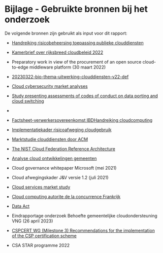 # Bijlage - Gebruikte bronnen bij het onderzoek

De volgende bronnen zijn gebruikt als input voor dit rapport:

- [Handreiking risicobeheersing toepassing publieke clouddiensten](https://open.overheid.nl/documenten/ronl-734f947ec6465e4f75a56bed82fe64a1135f71a8/pdf)

- [Kamerbrief over rijksbreed cloudbeleid 2022](https://www.rijksoverheid.nl/documenten/kamerstukken/2022/08/29/kamerbrief-rijksbreed-cloudbeleid-2022)

- Preparatory work in view of the procurement of an open source cloud-to-edge middleware platform (30 maart 2022)

- [20230322-bio-thema-uitwerking-clouddiensten-v22-def](https://www.cip-overheid.nl/media/h4lcnhdn/20230322-bio-thema-uitwerking-clouddiensten-v22-def.pdf)

- [Cloud cybersecurity market analyses](https://www.enisa.europa.eu/publications/cloud-cybersecurity-market-analysis)

- [Study presenting assessments of codes of conduct on data porting and cloud switching](https://digital-strategy.ec.europa.eu/en/library/study-presenting-assessments-codes-conduct-data-porting-and-cloud-switching)

- 

- [Factsheet-verwerkersovereenkomst IBD](https://www.informatiebeveiligingsdienst.nl/wp-content/uploads/2019/09/201909-Factsheet-Is-mijn-leverancier-wel-of-geen-verwerker_v1.2.pdf)[Handreiking cloudcomputing](https://www.forumstandaardisatie.nl/sites/bfs/files/proceedings/Handreiking_CloudOverheden_Taskforce_LR_1_.pdf)

- [Implementatiekader risicoafweging cloudgebruik](https://www.rijksoverheid.nl/documenten/rapporten/2023/01/05/implementatiekader-risicoafweging-cloudgebruik)

- [Marktstudie clouddiensten door ACM](https://www.acm.nl/nl/publicaties/marktstudie-clouddiensten#:~:text=In%20deze%20marktstudie%20heeft%20de,van%20aanbieders%20van%20die%20diensten.)

- [The NIST Cloud Federation Reference Architecture](https://nvlpubs.nist.gov/nistpubs/SpecialPublications/NIST.SP.500-332.pdf)

- [Analyse cloud ontwikkelingen gemeenten](https://vng.nl/sites/default/files/2023-12/rapportage_mi_analyse_cloud_ontwikkelingen_gemeenten_v1.0_003.pdf)

- Cloud governance whitepaper Microsoft (mei 2021)

- Cloud afwegingskader J&V versie 1.2 (juli 2021)

- [Cloud services market study](https://www.ofcom.org.uk/consultations-and-statements/category-2/cloud-services-market-study)

- [Cloud computing autorite de la concurrence Frankrijk](https://www.autoritedelaconcurrence.fr/en/press-release/cloud-computing-autorite-de-la-concurrence-issues-its-market-study-competition-cloud)

- [Data Act](https://eur-lex.europa.eu/legal-content/NL/TXT/PDF/?uri=CELEX:52022PC0068)

- Eindrapportage onderzoek Behoefte gemeentelijke cloudondersteuning VNG (26 april 2023)

- [CSPCERT WG (Milestone 3) Recommendations for the implementation of the CSP certification scheme](https://ecp.nl/wp-content/uploads/2020/01/PT-2019-CSP-CERT-WG-Recommendations-for-the-implementation-of-the-CSP-Certification-scheme-20190607-Final-version.pdf)

- CSA STAR programme 2022
